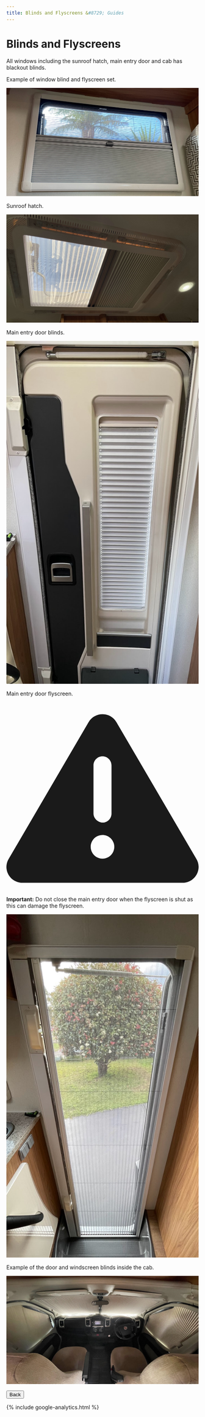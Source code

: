 ```yaml
---
title: Blinds and Flyscreens &#8729; Guides 
---
```


<link href="../styles/custom.css" rel="stylesheet" />
<link rel="stylesheet" href="https://cdn.jsdelivr.net/npm/bootstrap@4.6.1/dist/css/bootstrap.min.css" integrity="sha384-zCbKRCUGaJDkqS1kPbPd7TveP5iyJE0EjAuZQTgFLD2ylzuqKfdKlfG/eSrtxUkn" crossorigin="anonymous">

# Blinds and Flyscreens
All windows including the sunroof hatch, main entry door and cab has blackout blinds.

Example of window blind and flyscreen set.

![window blind and flyscreen](images/blind-and-flyscreen-window.jpg)

Sunroof hatch.

![hatch blind and flyscreen](images/blind-and-flyscreen-hatch.jpg)

Main entry door blinds.

![Entry door blind](images/blind-and-flyscreen-door-blind.jpg)

Main entry door flyscreen.
<div class="alert alert-danger">
    <svg class="svg-inline--fa fa-triangle-exclamation fa-w-16" aria-hidden="true" focusable="false" data-prefix="fas" data-icon="triangle-exclamation" role="img" xmlns="http://www.w3.org/2000/svg" viewBox="0 0 512 512"><path fill="currentColor" d="M506.3 417l-213.3-364c-16.33-28-57.54-28-73.98 0l-213.2 364C-10.59 444.9 9.849 480 42.74 480h426.6C502.1 480 522.6 445 506.3 417zM232 168c0-13.25 10.75-24 24-24S280 154.8 280 168v128c0 13.25-10.75 24-23.1 24S232 309.3 232 296V168zM256 416c-17.36 0-31.44-14.08-31.44-31.44c0-17.36 14.07-31.44 31.44-31.44s31.44 14.08 31.44 31.44C287.4 401.9 273.4 416 256 416z"/></svg>  
    <strong>Important:</strong> Do not close the main entry door when the flyscreen is shut as this can damage the flyscreen.
</div>

![Entry door flyscreen](images/blind-and-flyscreen-door-flyscreen.jpg)

Example of the door and windscreen blinds inside the cab. 

![cab blinds](images/blind-and-flyscreen-cab.jpg)

<a href="/guides/#guides"><button class="nav-button"><i class="arrow arrow-left"></i> Back</button></a>

{% include google-analytics.html %}